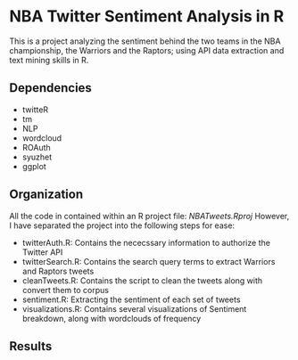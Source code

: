# NBA Twitter Sentiment Analysis in R
This is a project analyzing the sentiment behind the two teams in the NBA championship, the Warriors and the Raptors; using API data extraction and text mining skills in R. 
## Dependencies
* twitteR
* tm
* NLP
* wordcloud
* ROAuth
* syuzhet
* ggplot
## Organization
All the code in contained within an R project file: 
*NBATweets.Rproj*
However, I have separated the project into the following steps for ease:
* twitterAuth.R: Contains the nececssary information to authorize the Twitter API
* twitterSearch.R: Contains the search query terms to extract Warriors and Raptors tweets 
* cleanTweets.R: Contains the script to clean the tweets along with convert them to corpus
* sentiment.R: Extracting the sentiment of each set of tweets
* visualizations.R: Contains several visualizations of Sentiment breakdown, along with wordclouds of frequency
## Results
